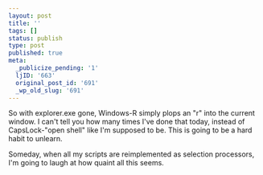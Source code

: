 ```yaml
---
layout: post
title: ''
tags: []
status: publish
type: post
published: true
meta:
  _publicize_pending: '1'
  ljID: '663'
  original_post_id: '691'
  _wp_old_slug: '691'
---
```

So with explorer.exe gone, Windows-R simply plops an "r" into the current window.  I can't tell you how many times I've done that today, instead of CapsLock-"open shell" like I'm supposed to be.  This is going to be a hard habit to unlearn.

Someday, when all my scripts are reimplemented as selection processors, I'm going to laugh at how quaint all this seems.
